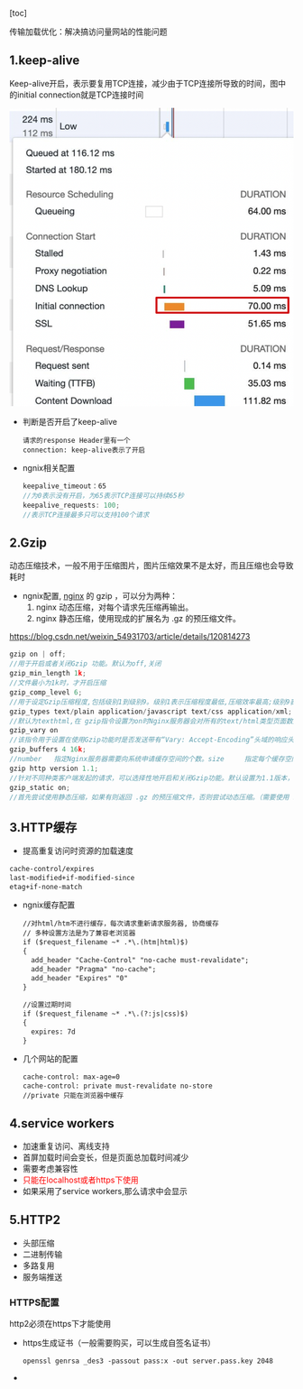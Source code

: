 [toc]

传输加载优化：解决搞访问量网站的性能问题

## 1.keep-alive

Keep-alive开启，表示要复用TCP连接，减少由于TCP连接所导致的时间，图中的initial connection就是TCP连接时间

![image-20220920103713749](../img/image-20220920103713749.png)

+ 判断是否开启了keep-alive

  ```
  请求的response Header里有一个
  connection: keep-alive表示了开启
  ```

+ ngnix相关配置

  ```js
  keepalive_timeout：65
  //为0表示没有开启，为65表示TCP连接可以持续65秒
  keepalive_requests: 100;
  //表示TCP连接最多只可以支持100个请求
  ```

## 2.Gzip

动态压缩技术，一般不用于压缩图片，图片压缩效果不是太好，而且压缩也会导致耗时

+ ngnix配置, [nginx](https://so.csdn.net/so/search?q=nginx&spm=1001.2101.3001.7020) 的 gzip ，可以分为两种：
  1. nginx 动态压缩，对每个请求先压缩再输出。
  2. nginx 静态压缩，使用现成的扩展名为 .gz 的预压缩文件。

https://blog.csdn.net/weixin_54931703/article/details/120814273

```js
gzip on | off;
//用于开启或者关闭Gzip 功能。默认为off,关闭
gzip_min_length 1k;
//文件最小为1k时，才开启压缩
gzip_comp_level 6;
//用于设定Gzip压缩程度,包括级别1到级别9。级别1表示压缩程度最低,压缩效率最高;级别9表示压缩程度最高，压缩效率最低，最费时间,所以可以设置一个中间的数值
gzip_types text/plain application/javascript text/css application/xml;
//默认为texthtml,在 gzip指令设置为on时Nginx服务器会对所有的text/html类型页面数据进行Gzip压缩。变量还可以取“*”，表示对所有MIME类型的页面数据进行Gzip压缩
gzip_vary on
//该指令用于设置在使用Gzip功能时是否发送带有“Vary: Accept-Encoding”头域的响应头部。该头域的主要功能是告诉接收方发送的数据经过了压缩处理。开启后的效果是在响应头部添加了Accept-Encoding: gzip，这对于本身不支持Gzip压缩的客户端浏览器是有用的。
gzip_buffers 4 16k;
//number   指定Nginx服务器需要向系统申请缓存空间的个数。size     指定每个缓存空间的大小,
gzip http version 1.1;
//针对不同种类客户端发起的请求，可以选择性地开启和关闭Gzip功能。默认设置为1.1版本，即只有客户端使用1.1及以上版本的HTTP协议时，才使用Gzip 功能对响应输出数据进行压缩。
gzip_static on;
//首先尝试使用静态压缩，如果有则返回 .gz 的预压缩文件，否则尝试动态压缩。（需要使用 ngx_http_gzip_static_module 模块）
```

## 3.HTTP缓存

+ 提高重复访问时资源的加载速度

```
cache-control/expires
last-modified+if-modified-since
etag+if-none-match
```

+ ngnix缓存配置

  ```
  //对html/htm不进行缓存，每次请求重新请求服务器, 协商缓存
  // 多种设置方法是为了兼容老浏览器
  if ($request_filename ~* .*\.(htm|html)$)
  {
    add_header "Cache-Control" "no-cache must-revalidate";
    add_header "Pragma" "no-cache";
    add_header "Expires" "0"
  }
  ```

  ```
  //设置过期时间
  if ($request_filename ~* .*\.(?:js|css)$)
  {
    expires: 7d
  }
  ```

+ 几个网站的配置

  ```
  cache-control: max-age=0
  cache-control: private must-revalidate no-store
  //private 只能在浏览器中缓存
  ```

## 4.service workers

+ 加速重复访问、离线支持
+ 首屏加载时间会变长，但是页面总加载时间减少
+ 需要考虑兼容性
+ <font color="red">只能在localhost或者https下使用</font>
+ 如果采用了service workers,那么请求中会显示

## 5.HTTP2

+ 头部压缩
+ 二进制传输
+ 多路复用
+ 服务端推送

### HTTPS配置

http2必须在https下才能使用

+ https生成证书（一般需要购买，可以生成自签名证书）

  ```
  openssl genrsa _des3 -passout pass:x -out server.pass.key 2048
  ```

+ 

